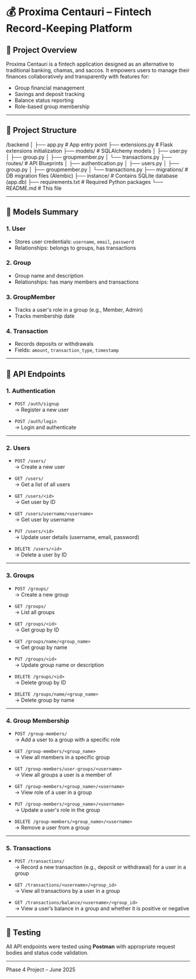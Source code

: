 # 💰 Proxima Centauri – Fintech Record-Keeping Platform

## 📌 Project Overview

Proxima Centauri is a fintech application designed as an alternative to traditional banking, chamas, and saccos. It empowers users to manage their finances collaboratively and transparently with features for:

- Group financial management  
- Savings and deposit tracking  
- Balance status reporting  
- Role-based group membership  

---

## 📁 Project Structure

/backend
│
├── app.py # App entry point
├── extensions.py # Flask extensions initialization
├── models/ # SQLAlchemy models
│ ├── user.py
│ ├── group.py
│ ├── groupmember.py
│ └── transactions.py
├── routes/ # API Blueprints
│ ├── authentication.py
│ ├── users.py
│ ├── group.py
│ ├── groupmember.py
│ └── transactions.py
├── migrations/ # DB migration files (Alembic)
├── instance/ # Contains SQLite database (app.db)
├── requirements.txt # Required Python packages
└── README.md # This file

---

## 🧩 Models Summary

### 1. User
- Stores user credentials: `username`, `email`, `password`
- Relationships: belongs to groups, has transactions

### 2. Group
- Group name and description
- Relationships: has many members and transactions

### 3. GroupMember
- Tracks a user's role in a group (e.g., Member, Admin)
- Tracks membership date

### 4. Transaction
- Records deposits or withdrawals
- Fields: `amount`, `transaction_type`, `timestamp`

---

## 🔗 API Endpoints

### 1. Authentication

- `POST /auth/signup`  
  → Register a new user

- `POST /auth/login`  
  → Login and authenticate

---

### 2. Users

- `POST /users/`  
  → Create a new user

- `GET /users/`  
  → Get a list of all users

- `GET /users/<id>`  
  → Get user by ID

- `GET /users/username/<username>`  
  → Get user by username

- `PUT /users/<id>`  
  → Update user details (username, email, password)

- `DELETE /users/<id>`  
  → Delete a user by ID

---

### 3. Groups

- `POST /groups/`  
  → Create a new group

- `GET /groups/`  
  → List all groups

- `GET /groups/<id>`  
  → Get group by ID

- `GET /groups/name/<group_name>`  
  → Get group by name

- `PUT /groups/<id>`  
  → Update group name or description

- `DELETE /groups/<id>`  
  → Delete group by ID

- `DELETE /groups/name/<group_name>`  
  → Delete group by name

---

### 4. Group Membership

- `POST /group-members/`  
  → Add a user to a group with a specific role

- `GET /group-members/<group_name>`  
  → View all members in a specific group

- `GET /group-members/user-groups/<username>`  
  → View all groups a user is a member of

- `GET /group-members/<group_name>/<username>`  
  → View role of a user in a group

- `PUT /group-members/<group_name>/<username>`  
  → Update a user's role in the group

- `DELETE /group-members/<group_name>/<username>`  
  → Remove a user from a group

---

### 5. Transactions

- `POST /transactions/`  
  → Record a new transaction (e.g., deposit or withdrawal) for a user in a group

- `GET /transactions/<username>/<group_id>`  
  → View all transactions by a user in a group

- `GET /transactions/balance/<username>/<group_id>`  
  → View a user’s balance in a group and whether it is positive or negative

---

## 🧪 Testing

All API endpoints were tested using **Postman** with appropriate request bodies and status code validation.

---

Phase 4 Project – June 2025